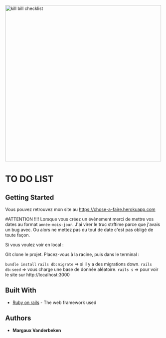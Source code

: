 <img style="width: 500px" src="https://i.gifer.com/3Dht.gif" alt="kill bill checklist"/>

# TO DO LIST

## Getting Started

Vous pouvez retrouvez mon site au https://chose-a-faire.herokuapp.com

#ATTENTION !!!!
Lorsque vous créez un évènement merci de mettre vos dates au format `année-mois-jour`. J'ai virer le truc strftime parce que j'avais un bug avec. Ou alors ne mettez pas du tout de date c'est pas obligé de toute façon.

Si vous voulez voir en local :

Git clone le projet.
Placez-vous à la racine,  puis dans le terminal :

`bundle install`
`rails db:migrate`  => si il y a des migrations down.
`rails db:seed`  => vous charge une base de donnée aléatoire.
`rails s` => pour voir le site sur http://localhost:3000




## Built With

* [Ruby on rails](https://rubyonrails.org/) - The web framework used



## Authors

* **Margaux Vanderbeken**
